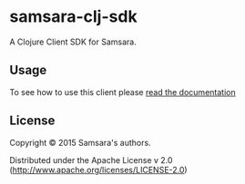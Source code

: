 # samsara-clj-sdk

A Clojure Client SDK for Samsara.

## Usage

To see how to use this client please [read the documentation](/docs/clients/clojure-client.md)

## License

Copyright © 2015 Samsara's authors.

Distributed under the Apache License v 2.0 (http://www.apache.org/licenses/LICENSE-2.0)
